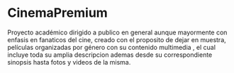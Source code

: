 # CinemaPremium
Proyecto académico dirigido a publico en general aunque mayormente con enfasis en fanaticos del cine, creado con el proposito de dejar en muestra,  películas organizadas por género con su contenido multimedia , el cual incluye toda su amplia descripcion ademas desde su correspondiente sinopsis hasta fotos y videos de la misma.
